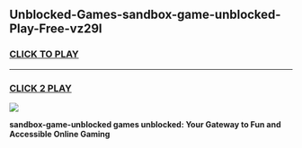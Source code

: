 
## Unblocked-Games-sandbox-game-unblocked-Play-Free-vz29l
<h3>
<a href="https://premium76.site?title=sandbox-game-unblocked&ref=15A">CLICK TO PLAY</a></h3>
<hr>

<h3>
<a href="https://premium76.site?title=sandbox-game-unblocked&ref=15A">CLICK 2 PLAY</a>
  
</h3>

<a href="https://premium76.site?title=sandbox-game-unblocked&ref=15A"><img src="https://clearcache.store/games.png"></a>


**sandbox-game-unblocked games unblocked: Your Gateway to Fun and Accessible Online Gaming**
